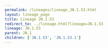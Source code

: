 ```yaml
---
permalink: /lineages/lineage_JN.1.53.html
layout: lineage_page
title: Lineage JN.1.53
redirect_to: ../lineage.html?lineage=JN.1.53
lineage: JN.1.53
parent: JN.1
children: ['JN.1.53', 'JN.1.53.1']
---
```

